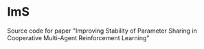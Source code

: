 # ImS
Source code for paper "Improving Stability of Parameter Sharing in Cooperative Multi-Agent Reinforcement Learning"
